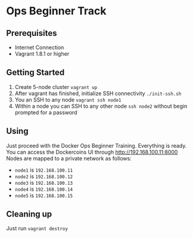 # Ops Beginner Track

## Prerequisites
- Internet Connection
- Vagrant 1.8.1 or higher

## Getting Started
1. Create 5-node cluster `vagrant up`
2. After vagrant has finished, initialize SSH connectivity `./init-ssh.sh`
3. You an SSH to any node `vagrant ssh node1`
4. Within a node you can SSH to any other node `ssh node2` without begin prompted for a password

## Using
Just proceed with the Docker Ops Beginner Training. Everything is ready. You can access the Dockercoins UI through http://192.168.100.11:8000
Nodes are mapped to a private network as follows:
- `node1` is `192.168.100.11`
- `node2` is `192.168.100.12`
- `node3` is `192.168.100.13`
- `node4` is `192.168.100.14`
- `node5` is `192.168.100.15`

## Cleaning up
Just run `vagrant destroy`
